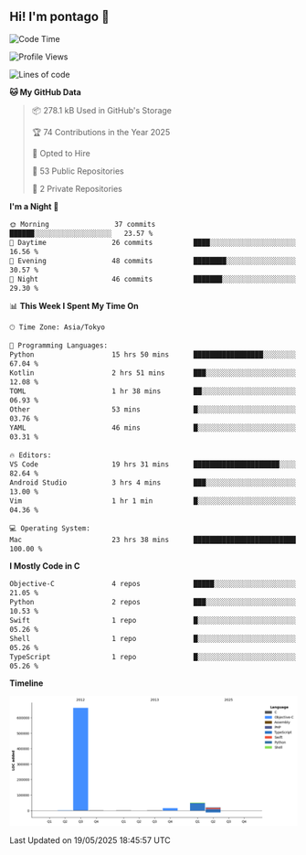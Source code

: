 ## Hi! I'm pontago 👋

<!--START_SECTION:waka-->
![Code Time](http://img.shields.io/badge/Code%20Time-231%20hrs%2013%20mins-blue)

![Profile Views](http://img.shields.io/badge/Profile%20Views-0-blue)

![Lines of code](https://img.shields.io/badge/From%20Hello%20World%20I%27ve%20Written-751.2%20thousand%20lines%20of%20code-blue)

**🐱 My GitHub Data** 

> 📦 278.1 kB Used in GitHub's Storage 
 > 
> 🏆 74 Contributions in the Year 2025
 > 
> 💼 Opted to Hire
 > 
> 📜 53 Public Repositories 
 > 
> 🔑 2 Private Repositories 
 > 
**I'm a Night 🦉** 

```text
🌞 Morning                37 commits          ██████░░░░░░░░░░░░░░░░░░░   23.57 % 
🌆 Daytime                26 commits          ████░░░░░░░░░░░░░░░░░░░░░   16.56 % 
🌃 Evening                48 commits          ████████░░░░░░░░░░░░░░░░░   30.57 % 
🌙 Night                  46 commits          ███████░░░░░░░░░░░░░░░░░░   29.30 % 
```


📊 **This Week I Spent My Time On** 

```text
🕑︎ Time Zone: Asia/Tokyo

💬 Programming Languages: 
Python                   15 hrs 50 mins      █████████████████░░░░░░░░   67.04 % 
Kotlin                   2 hrs 51 mins       ███░░░░░░░░░░░░░░░░░░░░░░   12.08 % 
TOML                     1 hr 38 mins        ██░░░░░░░░░░░░░░░░░░░░░░░   06.93 % 
Other                    53 mins             █░░░░░░░░░░░░░░░░░░░░░░░░   03.76 % 
YAML                     46 mins             █░░░░░░░░░░░░░░░░░░░░░░░░   03.31 % 

🔥 Editors: 
VS Code                  19 hrs 31 mins      █████████████████████░░░░   82.64 % 
Android Studio           3 hrs 4 mins        ███░░░░░░░░░░░░░░░░░░░░░░   13.00 % 
Vim                      1 hr 1 min          █░░░░░░░░░░░░░░░░░░░░░░░░   04.36 % 

💻 Operating System: 
Mac                      23 hrs 38 mins      █████████████████████████   100.00 % 
```

**I Mostly Code in C** 

```text
Objective-C              4 repos             █████░░░░░░░░░░░░░░░░░░░░   21.05 % 
Python                   2 repos             ███░░░░░░░░░░░░░░░░░░░░░░   10.53 % 
Swift                    1 repo              █░░░░░░░░░░░░░░░░░░░░░░░░   05.26 % 
Shell                    1 repo              █░░░░░░░░░░░░░░░░░░░░░░░░   05.26 % 
TypeScript               1 repo              █░░░░░░░░░░░░░░░░░░░░░░░░   05.26 % 
```



**Timeline**

![Lines of Code chart](https://raw.githubusercontent.com/pontago/pontago/main/assets/bar_graph.png)


 Last Updated on 19/05/2025 18:45:57 UTC
<!--END_SECTION:waka-->
